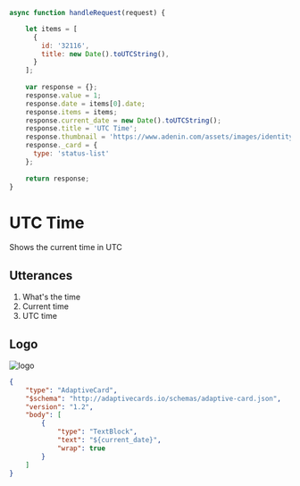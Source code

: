 ```javascript connector
async function handleRequest(request) {

    let items = [
      {
        id: '32116',
        title: new Date().toUTCString(),
      }
    ];
  
    var response = {};
    response.value = 1;
    response.date = items[0].date;
    response.items = items;
    response.current_date = new Date().toUTCString();
    response.title = 'UTC Time';
    response.thumbnail = 'https://www.adenin.com/assets/images/identity/Icon_Digital_Assistant.svg';
    response._card = {
      type: 'status-list'
    };
  
    return response;
}

```

# UTC Time

Shows the current time in UTC

## Utterances

1. What's the time
2. Current time
3. UTC time

## Logo

![logo](https://www.adenin.com/assets/images/identity/Icon_Digital_Assistant.svg)

```json adaptive-card
{
    "type": "AdaptiveCard",
    "$schema": "http://adaptivecards.io/schemas/adaptive-card.json",
    "version": "1.2",
    "body": [
        {
            "type": "TextBlock",
            "text": "${current_date}",
            "wrap": true
        }
    ]
}
```